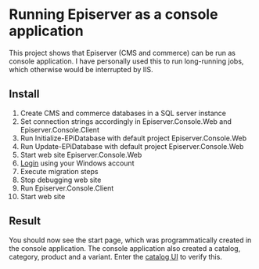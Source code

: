 # Running Episerver as a console application #

This project shows that Episerver (CMS and commerce) can be run as console application. I have personally used this to run long-running jobs, which otherwise would be interrupted by IIS. 

## Install ##
1. Create CMS and commerce databases in a SQL server instance
2. Set connection strings accordingly in Episerver.Console.Web and Episerver.Console.Client
3. Run Initialize-EPiDatabase with default project Episerver.Console.Web
4. Run Update-EPiDatabase with default project Episerver.Console.Web
5. Start web site Episerver.Console.Web
6. [Login](http://localhost:51517/Util/login.aspx) using your Windows account
7. Execute migration steps
8. Stop debugging web site
9. Run Episerver.Console.Client
10. Start web site

## Result ##
You should now see the start page, which was programmatically created in the console application. The console application also created a catalog, category, product and a variant. Enter the [catalog UI](http://localhost:51517/EPiServer/Commerce/Catalog) to verify this.